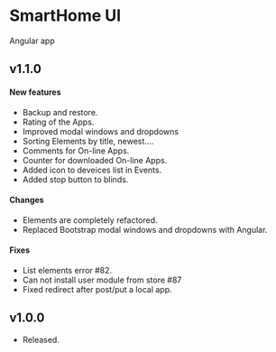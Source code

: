 SmartHome UI
===============

Angular app
## v1.1.0
#### New features
- Backup and restore.
- Rating of the Apps.
- Improved modal windows and dropdowns
- Sorting Elements by title, newest....
- Comments for On-line Apps.
- Counter for downloaded On-line Apps.
- Added icon to deveices list in Events.
- Added stop button to blinds.

#### Changes
- Elements are completely refactored.
- Replaced Bootstrap modal windows and dropdowns with Angular.

#### Fixes
- List elements error #82.
- Can not install user module from store #87
- Fixed redirect after post/put a local app.

## v1.0.0
- Released.
